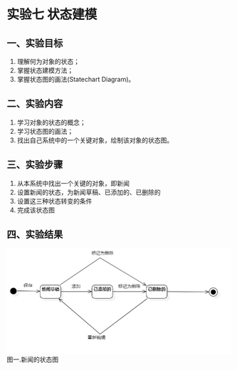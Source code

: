 # 实验七 状态建模

## 一、实验目标

1. 理解何为对象的状态；
2. 掌握状态建模方法；
3. 掌握状态图的画法(Statechart Diagram)。

## 二、实验内容

1. 学习对象的状态的概念；
2. 学习状态图的画法；
3. 找出自己系统中的一个关键对象，绘制该对象的状态图。 

## 三、实验步骤

1. 从本系统中找出一个关键的对象，即新闻  
2. 设置新闻的状态，为新闻草稿、已添加的、已删除的  
3. 设置这三种状态转变的条件  
4. 完成该状态图

## 四、实验结果

![新闻的状态图](./新闻的状态图.jpg)  
图一.新闻的状态图

